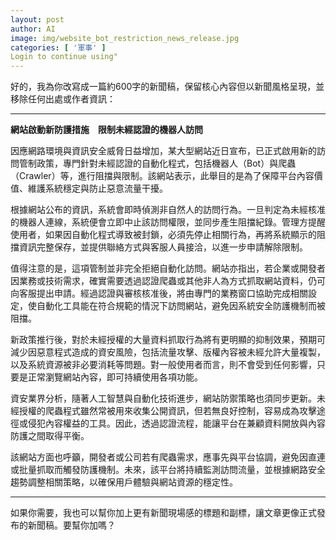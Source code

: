 ```yaml
---
layout: post
author: AI
image: img/website_bot_restriction_news_release.jpg
categories: [ '軍事' ]
Login to continue using"
---
```

好的，我為你改寫成一篇約600字的新聞稿，保留核心內容但以新聞風格呈現，並移除任何出處或作者資訊：

---

**網站啟動新防護措施　限制未經認證的機器人訪問**  

因應網路環境與資訊安全威脅日益增加，某大型網站近日宣布，已正式啟用新的訪問管制政策，專門針對未經認證的自動化程式，包括機器人（Bot）與爬蟲（Crawler）等，進行阻擋與限制。該網站表示，此舉目的是為了保障平台內容價值、維護系統穩定與防止惡意流量干擾。  

根據網站公布的資訊，系統會即時偵測非自然人的訪問行為。一旦判定為未經核准的機器人連線，系統便會立即中止該訪問權限，並同步產生阻擋紀錄。管理方提醒使用者，如果因自動化程式導致被封鎖，必須先停止相關行為，再將系統顯示的阻擋資訊完整保存，並提供聯絡方式與客服人員接洽，以進一步申請解除限制。  

值得注意的是，這項管制並非完全拒絕自動化訪問。網站亦指出，若企業或開發者因業務或技術需求，確實需要透過認證爬蟲或其他非人為方式抓取網站資料，仍可向客服提出申請。經過認證與審核核准後，將由專門的業務窗口協助完成相關設定，使自動化工具能在符合規範的情況下訪問網站，避免因系統安全防護機制而被阻擋。  

新政策推行後，對於未經授權的大量資料抓取行為將有更明顯的抑制效果，預期可減少因惡意程式造成的資安風險，包括流量攻擊、版權內容被未經允許大量複製，以及系統資源被非必要消耗等問題。對一般使用者而言，則不會受到任何影響，只要是正常瀏覽網站內容，即可持續使用各項功能。  

資安業界分析，隨著人工智慧與自動化技術進步，網站防禦策略也須同步更新。未經授權的爬蟲程式雖然常被用來收集公開資訊，但若無良好控制，容易成為攻擊途徑或侵犯內容權益的工具。因此，透過認證流程，能讓平台在兼顧資料開放與內容防護之間取得平衡。  

該網站方面也呼籲，開發者或公司若有爬蟲需求，應事先與平台協調，避免因直連或批量抓取而觸發防護機制。未來，該平台將持續監測訪問流量，並根據網路安全趨勢調整相關策略，以確保用戶體驗與網站資源的穩定性。  

---

如果你需要，我也可以幫你加上更有新聞現場感的標題和副標，讓文章更像正式發布的新聞稿。要幫你加嗎？
